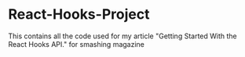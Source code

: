 # React-Hooks-Project
This contains all the code used for my article "Getting Started With the React Hooks API." for smashing magazine
